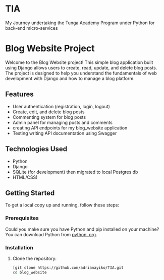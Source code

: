# TIA
My  Journey undertaking the Tunga Academy Program under Python for back-end micro-services 
# Blog Website Project

Welcome to the Blog Website project! This simple blog application built using Django allows users to create, read, update, and delete blog posts. The project is designed to help you understand the fundamentals of web development with Django and how to manage a blog platform.

## Features

- User authentication (registration, login, logout)
- Create, edit, and delete blog posts
- Commenting system for blog posts
- Admin panel for managing posts and comments
- creating API endpoints for my blog_website application
- Testing writing API documentation using Swagger 

## Technologies Used

- Python
- Django
- SQLite (for development) then migrated to local Postgres db 
- HTML/CSS)

## Getting Started

To get a local copy up and running, follow these steps:

### Prerequisites

Could you make sure you have Python and pip installed on your machine? You can download Python from [python. org](https://www.python.org/downloads/).

### Installation

1. Clone the repository:
   ```bash
   [git clone https://github.com/adrianayiko/TIA.git
   cd blog_website
